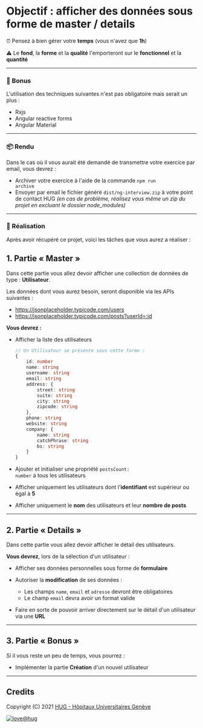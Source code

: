 # Objectif : afficher des données sous forme de master / details

⏰ Pensez à bien gérer votre **temps** (vous n'avez que **1h**)

⚠️ Le **fond**, la **forme** et la **qualité** l'emporteront sur le **fonctionnel** et la **quantité**

-----

### 🎉 Bonus

L'utilisation des techniques suivantes n'est pas obligatoire mais serait un plus :
- Rxjs
- Angular reactive forms
- Angular Material

-----

### 📦 Rendu

Dans le cas où il vous aurait été demandé de transmettre votre exercice par email, vous devrez :
- Archiver votre exercice à l'aide de la commande <code>npm run archive</code>
- Envoyer par email le fichier généré <code>dist/ng-interview.zip</code> à votre point de contact HUG
*(en cas de problème, réalisez vous même un zip du projet en excluant le dossier node_modules)*

-----

### 🚧 Réalisation

Après avoir récupéré ce projet, voici les tâches que vous aurez a réaliser :

## 1. Partie « Master »

Dans cette partie vous allez devoir afficher une collection de données de type : **Utilisateur**.

Les données dont vous aurez besoin, seront disponible via les APIs suivantes :
- https://jsonplaceholder.typicode.com/users
- https://jsonplaceholder.typicode.com/posts?userId=:id

**Vous devrez :**

- Afficher la liste des utilisateurs
    ```ts
    // Un Utilisateur se présente sous cette forme :
    {
        id: number
        name: string
        username: string
        email: string
        address: {
            street: string
            suite: string
            city: string
            zipcode: string
        },
        phone: string
        website: string
        company: {
            name: string
            catchPhrase: string
            bs: string
        }
    }
    ```

- Ajouter et initialiser une propriété <code>postsCount: number</code> à tous les utilisateurs

- Afficher uniquement les utilisateurs dont l'**identifiant** est supérieur ou égal à **5**

- Afficher uniquement le **nom** des utilisateurs et leur **nombre de posts**

-----

## 2. Partie « Details »

Dans cette partie vous allez devoir afficher le détail des utilisateurs.

**Vous devrez**, lors de la sélection d'un utilisateur :

- Afficher ses données personnelles sous forme de **formulaire**

- Autoriser la **modification** de ses données :

   - Les champs `name`, `email` et `adresse` devront être obligatoires
   - Le champ `email` devra avoir un format valide

- Faire en sorte de pouvoir arriver directement sur le détail d'un utilisateur via une **URL**

-----

## 3. Partie « Bonus »

Si il vous reste un peu de temps, vous pourrez :

- Implémenter la partie **Création** d'un nouvel utilisateur

-----

## Credits

Copyright (C) 2021 [HUG - Hôpitaux Universitaires Genève][dsi-hug]

[![love@hug](https://img.shields.io/badge/@hug-%E2%9D%A4%EF%B8%8Flove-magenta)][dsi-hug]

[dsi-hug]: https://github.com/dsi-hug
